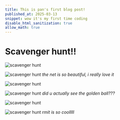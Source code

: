 ```yaml
---
title: This is pan's first blog post!
published_at: 2025-03-13
snippet: wow it's my first time coding
disable_html_sanitization: true
allow_math: true
---
```


# Scavenger hunt!!

![scavenger hunt](scavenger/IMG_9754.jpg)

![scavenger hunt](scavenger/IMG_9755.jpg)
*the net is so beautiful, i really love it*

![scavenger hunt](scavenger/IMG_9756.jpg)

![scavenger hunt](scavenger/IMG_9757.jpg)
*did u actually see the golden ball???*

![scavenger hunt](scavenger/IMG_9758.jpg)

![scavenger hunt](scavenger/IMG_9759.jpg)
*rmit is so coolllll*